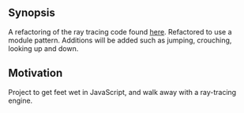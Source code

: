 ## Synopsis

A refactoring of the ray tracing code found [here](https://github.com/hunterloftis/playfuljs-demos/tree/gh-pages/raycaster). Refactored to use a module pattern. Additions will be added such as jumping, crouching, looking up and down.

## Motivation

Project to get feet wet in JavaScript, and walk away with a ray-tracing engine.
